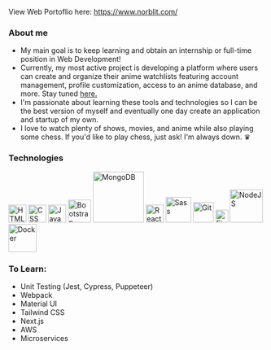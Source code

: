 View Web Portoflio here: https://www.norblit.com/

### About me
- My main goal is to keep learning and obtain an internship or full-time position in Web Development!
- Currently, my most active project is developing a platform where users can create and organize their anime watchlists featuring account management, profile customization, access to an anime database, and more. Stay tuned [here.](https://github.com/Norblit/Ani.Me)
- I'm passionate about learning these tools and technologies so I can be the best version of myself and eventually one day create an application and startup of my own.
- I love to watch plenty of shows, movies, and anime while also playing some chess. If you'd like to play chess, just ask! I'm always down. ♛

### Technologies
<a href='https://developer.mozilla.org/en-US/docs/Learn/Getting_started_with_the_web/HTML_basics' target="_blank"><img src="https://user-images.githubusercontent.com/58277229/163434796-c495d861-63ab-447f-8191-97c3a52d5f4d.svg" alt="HTML" width="35"/></a>
<a href='https://developer.mozilla.org/en-US/docs/Web/CSS' target="_blank"><img src="https://user-images.githubusercontent.com/58277229/163434909-8f81f2d0-3029-43f4-be99-ca8aa41473ed.svg" alt="CSS" width="35"/></a>
<a href='https://developer.mozilla.org/en-US/docs/Web/JavaScript' target="_blank"><img src="https://seeklogo.com/images/J/javascript-js-logo-2949701702-seeklogo.com.png" alt="JavaScript" width="35"/></a>
<a href='https://getbootstrap.com/' target="_blank"><img src="https://user-images.githubusercontent.com/58277229/163444314-ec3b50d6-1d28-4a88-bdec-5de66b15584e.svg" alt="Bootstrap" width="45"/></a>
<a href='https://www.mongodb.com/' target="_blank"><img src="https://user-images.githubusercontent.com/58277229/163027771-d40bf484-2072-4c53-9807-5f7fa1906b75.svg" alt="MongoDB" width="100"/></a>
<a href='https://reactjs.org/' target="_blank"><img src="https://upload.wikimedia.org/wikipedia/commons/thumb/a/a7/React-icon.svg/1024px-React-icon.svg.png?20220125121207" alt="React" width="35"/></a>
<a href='https://sass-lang.com/' target="_blank"><img src="https://user-images.githubusercontent.com/58277229/163028260-2f1b0d82-8fdf-4f5f-84e1-f3ba1079a7f5.svg" alt="Sass" width="50"/></a>
<a href='https://git-scm.com/' target="_blank"><img src="https://user-images.githubusercontent.com/58277229/163028704-82fd7064-e245-45b6-a9d4-6c75eaeaf4e2.png" alt="Git" width="40"/></a>
<a href='https://www.figma.com/' target="_blank"><img src="https://user-images.githubusercontent.com/58277229/163029146-361c582f-1e07-418b-a7cf-d234020b67c6.svg" alt="Figma" width="25"/></a>
<a href='https://nodejs.org/en/' target="_blank"><img src="https://user-images.githubusercontent.com/58277229/163029697-7180e99f-aaa6-420e-bb5e-f80bf25a39a6.svg" alt="NodeJS" width="65"/></a>
<a href='https://www.docker.com/' target="_blank"><img src="https://user-images.githubusercontent.com/58277229/163030009-153e53b4-883e-41c9-96ee-e03d24d2b57c.png" alt="Docker" width="55"/></a>


### To Learn:
- Unit Testing (Jest, Cypress, Puppeteer)
- Webpack
- Material UI
- Tailwind CSS
- Next.js
- AWS
- Microservices
